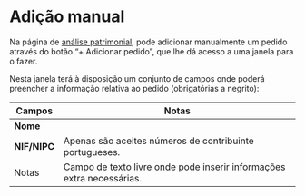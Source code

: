 # Adição manual

Na página de [análise patrimonial](./), pode adicionar manualmente um pedido através do botão “+ Adicionar pedido”, que lhe dá acesso a uma janela para o fazer.

Nesta janela terá à disposição um conjunto de campos onde poderá preencher a informação relativa ao pedido (obrigatórias a negrito):

| Campos       | Notas                                                                 |
| ------------ | --------------------------------------------------------------------- |
| **Nome**     |                                                                       |
| **NIF/NIPC** | Apenas são aceites números de contribuinte portugueses.               |
| Notas        | Campo de texto livre onde pode inserir informações extra necessárias. |
